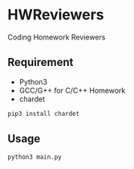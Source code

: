 # HWReviewers
Coding Homework Reviewers

## Requirement
- Python3
- GCC/G++ for C/C++ Homework
- chardet

```bash
pip3 install chardet
```

## Usage
```bash
python3 main.py
```